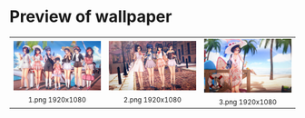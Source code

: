# Preview of wallpaper

<table>
  <tr>
    <td align="center">
      <img src="1.png" width="250px"><br>
      <sub>1.png 1920x1080</sub>
    </td>
    <td align="center">
      <img src="2.png" width="250px"><br>
      <sub>2.png 1920x1080</sub>
    </td>
    <td align="center">
      <img src="3.png" width="250px"><br>
      <sub>3.png 1920x1080</sub>
    </td>
  </tr>
</table>
